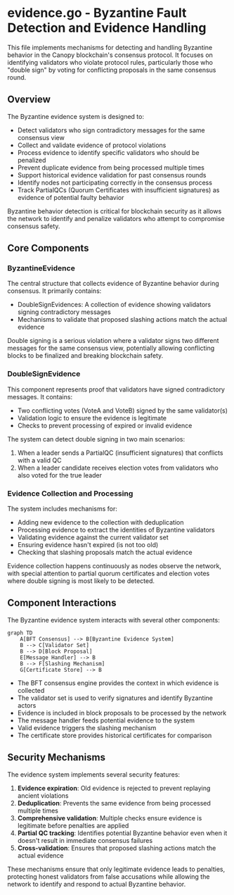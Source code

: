 # evidence.go - Byzantine Fault Detection and Evidence Handling

This file implements mechanisms for detecting and handling Byzantine behavior in the Canopy blockchain's consensus protocol. It focuses on identifying validators who violate protocol rules, particularly those who "double sign" by voting for conflicting proposals in the same consensus round.

## Overview

The Byzantine evidence system is designed to:

- Detect validators who sign contradictory messages for the same consensus view
- Collect and validate evidence of protocol violations
- Process evidence to identify specific validators who should be penalized
- Prevent duplicate evidence from being processed multiple times
- Support historical evidence validation for past consensus rounds
- Identify nodes not participating correctly in the consensus process
- Track PartialQCs (Quorum Certificates with insufficient signatures) as evidence of potential faulty behavior

Byzantine behavior detection is critical for blockchain security as it allows the network to identify and penalize validators who attempt to compromise consensus safety.

## Core Components

### ByzantineEvidence

The central structure that collects evidence of Byzantine behavior during consensus. It primarily contains:

- DoubleSignEvidences: A collection of evidence showing validators signing contradictory messages
- Mechanisms to validate that proposed slashing actions match the actual evidence

Double signing is a serious violation where a validator signs two different messages for the same consensus view, potentially allowing conflicting blocks to be finalized and breaking blockchain safety.

### DoubleSignEvidence

This component represents proof that validators have signed contradictory messages. It contains:

- Two conflicting votes (VoteA and VoteB) signed by the same validator(s)
- Validation logic to ensure the evidence is legitimate
- Checks to prevent processing of expired or invalid evidence

The system can detect double signing in two main scenarios:
1. When a leader sends a PartialQC (insufficient signatures) that conflicts with a valid QC
2. When a leader candidate receives election votes from validators who also voted for the true leader

### Evidence Collection and Processing

The system includes mechanisms for:

- Adding new evidence to the collection with deduplication
- Processing evidence to extract the identities of Byzantine validators
- Validating evidence against the current validator set
- Ensuring evidence hasn't expired (is not too old)
- Checking that slashing proposals match the actual evidence

Evidence collection happens continuously as nodes observe the network, with special attention to partial quorum certificates and election votes where double signing is most likely to be detected.

## Component Interactions

The Byzantine evidence system interacts with several other components:

```mermaid
graph TD
    A[BFT Consensus] --> B[Byzantine Evidence System]
    B --> C[Validator Set]
    B --> D[Block Proposal]
    E[Message Handler] --> B
    B --> F[Slashing Mechanism]
    G[Certificate Store] --> B
```

- The BFT consensus engine provides the context in which evidence is collected
- The validator set is used to verify signatures and identify Byzantine actors
- Evidence is included in block proposals to be processed by the network
- The message handler feeds potential evidence to the system
- Valid evidence triggers the slashing mechanism
- The certificate store provides historical certificates for comparison

## Security Mechanisms

The evidence system implements several security features:

1. **Evidence expiration**: Old evidence is rejected to prevent replaying ancient violations
2. **Deduplication**: Prevents the same evidence from being processed multiple times
3. **Comprehensive validation**: Multiple checks ensure evidence is legitimate before penalties are applied
4. **Partial QC tracking**: Identifies potential Byzantine behavior even when it doesn't result in immediate consensus failures
5. **Cross-validation**: Ensures that proposed slashing actions match the actual evidence

These mechanisms ensure that only legitimate evidence leads to penalties, protecting honest validators from false accusations while allowing the network to identify and respond to actual Byzantine behavior.
